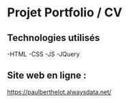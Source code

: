 # Projet Portfolio / CV

## Technologies utilisés
-HTML
-CSS
-JS
-JQuery

## Site web en ligne :
https://paulberthelot.alwaysdata.net/